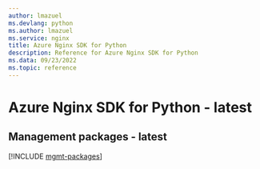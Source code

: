 ```yaml
---
author: lmazuel
ms.devlang: python
ms.author: lmazuel
ms.service: nginx
title: Azure Nginx SDK for Python
description: Reference for Azure Nginx SDK for Python
ms.data: 09/23/2022
ms.topic: reference
---
```

# Azure Nginx SDK for Python - latest

## Management packages - latest
[!INCLUDE [mgmt-packages](nginx-mgmt-index.md)]